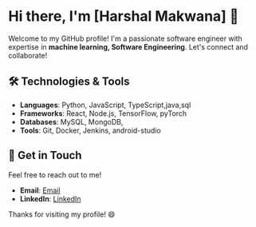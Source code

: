 # Hi there, I'm [Harshal Makwana] 👋

Welcome to my GitHub profile! I'm a passionate software engineer with expertise in **machine learning, Software Engineering**.
Let's connect and collaborate!

## 🛠️ Technologies & Tools

- **Languages**: Python, JavaScript, TypeScript,java,sql
- **Frameworks**: React, Node.js, TensorFlow, pyTorch
- **Databases**: MySQL, MongoDB, 
- **Tools**: Git, Docker, Jenkins, android-studio
  
  
## 💬 Get in Touch

Feel free to reach out to me!

- **Email**: [Email](mailto:harshalmakwana84@gmail.com)
- **LinkedIn**: [LinkedIn](https://www.linkedin.com/in/harshal-makwana)


Thanks for visiting my profile! 😄

